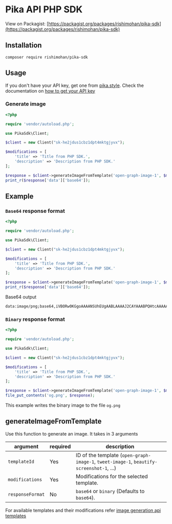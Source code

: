 # Pika API PHP SDK

View on Packagist: [https://packagist.org/packages/rishimohan/pika-sdk](https://packagist.org/packages/rishimohan/pika-sdk)

## Installation

```
composer require rishimohan/pika-sdk
```

## Usage

If you don't have your API key, get one from [pika.style](https://pika.style/pricing). Check the documentation on [how to get your API key](https://docs.pika.style/docs/basics/getting-api-key)

### Generate image

```php
<?php 

require 'vendor/autoload.php';

use PikaSdk\Client;

$client = new Client("sk-he2jdus1cbz1dpt4mktgjyvx");

$modifications = [
    'title' => 'Title from PHP SDK.',
    'description' => 'Description from PHP SDK.'
];

$response = $client->generateImageFromTemplate('open-graph-image-1', $modifications, 'base64');
print_r($response['data']['base64']);
```

## Example

### `Base64` response format

```php
<?php 

require 'vendor/autoload.php';

use PikaSdk\Client;

$client = new Client("sk-he2jdus1cbz1dpt4mktgjyvx");

$modifications = [
    'title' => 'Title from PHP SDK.',
    'description' => 'Description from PHP SDK.'
];

$response = $client->generateImageFromTemplate('open-graph-image-1', $modifications, 'base64');
print_r($response['data']['base64']);
```

Base64 output
```
data:image/png;base64,iVBORw0KGgoAAAANSUhEUgAABLAAAAJ2CAYAAABPQHtcAAAAAXNSR0IArs4c6QAAIABJREFUeJzs3XmYJXdZL/Bvna37dM90FghLCBAQkC1BCBAMShLFBJAgKnofroBeFUUF5LrhiihXcV8BQRYVUUAlIewIGPbFmLCFLWwCYZEtzPR+trp/TM/......
```

### `Binary` response format

```php
<?php 

require 'vendor/autoload.php';

use PikaSdk\Client;

$client = new Client("sk-he2jdus1cbz1dpt4mktgjyvx");

$modifications = [
    'title' => 'Title from PHP SDK.',
    'description' => 'Description from PHP SDK.'
];

$response = $client->generateImageFromTemplate('open-graph-image-1', $modifications, 'binary');
file_put_contents('og.png', $response);
```

This example writes the binary image to the file `og.png`

## generateImageFromTemplate

Use this function to generate an image. It takes in 3 arguments

| argument | required | description |
|----------|----------|-------------|
|`templateId` | Yes | ID of the template (`open-graph-image-1`, `tweet-image-1`, `beautify-screenshot-1`, ...) |
|`modifications` | Yes | Modifications for the selected template. |
|`responseFormat` | No | `base64` or `binary` (Defaults to `base64`). |

For available templates and their modifications refer [image generation api templates](https://pika.style/image-generation-api/templates)
